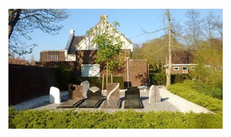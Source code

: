 <!-- 
.. title: پیاده‌روی در دلفت-پسین بیست و سه آوریل دوهزار و پانزده
.. slug: 2015-04-23-lopen-in-delft-middag
.. date: 2015-04-23 20:14:54 UTC+02:00
.. tags: 
.. category: پیاده‌روی در دلفت
.. link: 
.. description: 
.. type: text
-->

![delft](/20150423_delft_middag_small.jpg)

